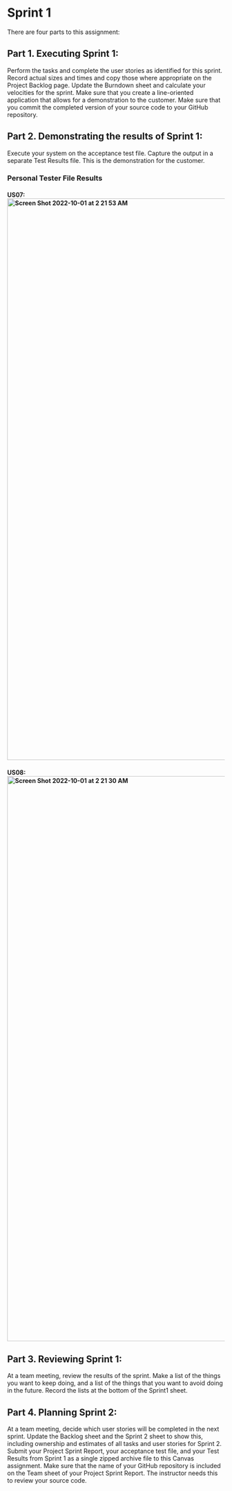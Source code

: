 # Sprint 1

 There are four parts to this assignment:

## Part 1. Executing Sprint 1:

Perform the tasks and complete the user stories as identified for this sprint. Record actual sizes and times and copy those where appropriate on the Project Backlog page.
Update the Burndown sheet and calculate your velocities for the sprint.
Make sure that you create a line-oriented application that allows for a demonstration to the customer.
Make sure that you commit the completed version of your source code to your GitHub repository.

## Part 2. Demonstrating the results of Sprint 1:

Execute your system on the acceptance test file.
Capture the output in a separate Test Results file. This is the demonstration for the customer.
### Personal Tester File Results 
#### US07: <img width="1297" alt="Screen Shot 2022-10-01 at 2 21 53 AM" src="https://user-images.githubusercontent.com/56358388/193395939-6c046681-74a8-4249-ab4f-739560d4f5a8.png">

#### US08: <img width="1305" alt="Screen Shot 2022-10-01 at 2 21 30 AM" src="https://user-images.githubusercontent.com/56358388/193395941-74e2806d-999d-42b2-bc28-d6ec17e06f31.png">

## Part 3. Reviewing Sprint 1:

At a team meeting, review the results of the sprint.
Make a list of the things you want to keep doing, and a list of the things that you want to avoid doing in the future.
Record the lists at the bottom of the Sprint1 sheet.
## Part 4. Planning Sprint 2:

At a team meeting, decide which user stories will be completed in the next sprint.
Update the Backlog sheet and the Sprint 2 sheet to show this, including ownership and estimates of all tasks and user stories for Sprint 2.
Submit your Project Sprint Report, your acceptance test file, and your Test Results from Sprint 1 as a single zipped archive file to this Canvas assignment. Make sure that the name of your GitHub repository is included on the Team sheet of your Project Sprint Report. The instructor needs this to review your source code.
